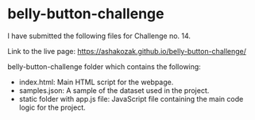 # belly-button-challenge

I have submitted the following files for Challenge no. 14.

Link to the live page: https://ashakozak.github.io/belly-button-challenge/

belly-button-challenge folder which contains the following:

- index.html: Main HTML script for the webpage.
- samples.json: A sample of the dataset used in the project.
- static folder with app.js file: JavaScript file containing the main code logic for the project.
